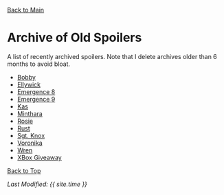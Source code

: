 [Back to Main](index.md)

# Archive of Old Spoilers

A list of recently archived spoilers. Note that I delete archives older than 6 months to avoid bloat.

* [Bobby](archive/bobby.md)
* [Ellywick](archive/ellywick.md)
* [Emergence 8](archive/emergence_8.md)
* [Emergence 9](archive/emergence_9.md)
* [Kas](archive/kas.md)
* [Minthara](archive/minthara.md)
* [Rosie](archive/rosie.md)
* [Rust](archive/rust.md)
* [Sgt. Knox](archive/sgtknox.md)
* [Voronika](archive/voronika.md)
* [Wren](archive/wren.md)
* [XBox Giveaway](archive/xbox_giveaway_laezel.md)

[Back to Top](#top)

*Last Modified: {{ site.time }}*